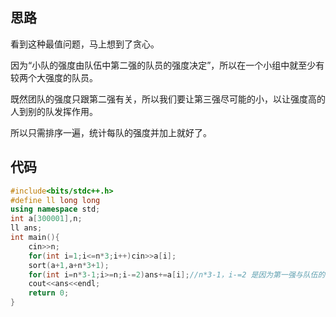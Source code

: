 ## 思路
看到这种最值问题，马上想到了贪心。

因为“小队的强度由队伍中第二强的队员的强度决定”，所以在一个小组中就至少有较两个大强度的队员。

既然团队的强度只跟第二强有关，所以我们要让第三强尽可能的小，以让强度高的人到别的队发挥作用。

所以只需排序一遍，统计每队的强度并加上就好了。
## 代码
```cpp
#include<bits/stdc++.h>
#define ll long long
using namespace std;
int a[300001],n; 
ll ans;
int main(){
	cin>>n;
	for(int i=1;i<=n*3;i++)cin>>a[i];
	sort(a+1,a+n*3+1);
	for(int i=n*3-1;i>=n;i-=2)ans+=a[i];//n*3-1，i-=2 是因为第一强与队伍的强度无关。只需要枚举 n 个队伍的强度。
	cout<<ans<<endl;
	return 0;
}
```
